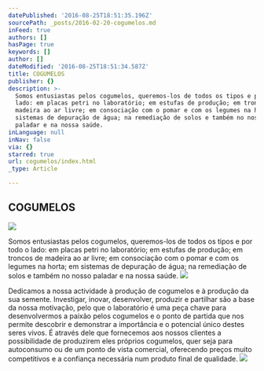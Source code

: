 ```yaml
---
datePublished: '2016-08-25T18:51:35.196Z'
sourcePath: _posts/2016-02-20-cogumelos.md
inFeed: true
authors: []
hasPage: true
keywords: []
author: []
dateModified: '2016-08-25T18:51:34.587Z'
title: COGUMELOS
publisher: {}
description: >-
  Somos entusiastas pelos cogumelos, queremos-los de todos os tipos e por todo o
  lado: em placas petri no laboratório; em estufas de produção; em troncos de
  madeira ao ar livre; em consociação com o pomar e com os legumes na horta; em
  sistemas de depuração de água; na remediação de solos e também no nosso
  paladar e na nossa saúde.
inLanguage: null
inNav: false
via: {}
starred: true
url: cogumelos/index.html
_type: Article

---
```

## COGUMELOS
![](https://s3-us-west-2.amazonaws.com/the-grid-img/p/acd97a6c2c9030c3c09c66eaf7ae3653fbd7451b.jpg)

Somos entusiastas pelos cogumelos, queremos-los de todos os tipos e por todo o lado: em placas petri no laboratório; em estufas de produção; em troncos de madeira ao ar livre; em consociação com o pomar e com os legumes na horta; em sistemas de depuração de água; na remediação de solos e também no nosso paladar e na nossa saúde.
![](https://s3-us-west-2.amazonaws.com/the-grid-img/p/8d712148678c262318f99e26d80a19cc26a57979.jpg)

Dedicamos a nossa actividade à produção de cogumelos e à produção da sua semente. Investigar, inovar, desenvolver, produzir e partilhar são a base da nossa motivação, pelo que o laboratório é uma peça chave para desenvolvermos a paixão pelos cogumelos e o ponto de partida que nos permite descobrir e demonstrar a importância e o potencial único destes seres vivos. É através dele que fornecemos aos nossos clientes a possibilidade de produzirem eles próprios cogumelos, quer seja para autoconsumo ou de um ponto de vista comercial, oferecendo preços muito competitivos e a confiança necessária num produto final de qualidade.
![](https://s3-us-west-2.amazonaws.com/the-grid-img/p/d3f415a4cba89a0b61185fddf4f6022edfccd0e2.jpg)